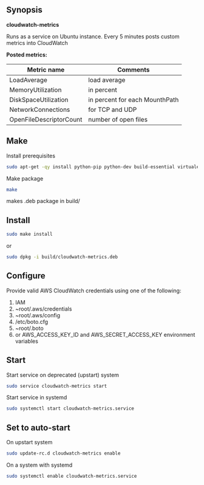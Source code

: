 ## Synopsis
**cloudwatch-metrics**

Runs as a service on Ubuntu instance. Every 5 minutes posts custom metrics into CloudWatch

**Posted metrics:**

| Metric name  | Comments |
| ------------- | ------------- |
| LoadAverage  | load average|
| MemoryUtilization  | in percent  |
| DiskSpaceUtilization  | in percent for each MounthPath  |
| NetworkConnections  | for TCP and UDP  |
| OpenFileDescriptorCount  | number of open files |



## Make

Install prerequisites
```bash
sudo apt-get -qy install python-pip python-dev build-essential virtualenv
```

Make package
```bash
make
```
makes .deb package in build/

## Install

```bash
sudo make install
```
or
```bash
sudo dpkg -i build/cloudwatch-metrics.deb
```

## Configure

Provide valid AWS CloudWatch credentials using one of the following: 
1. IAM
2. ~root/.aws/credentials
3. ~root/.aws/config
4. /etc/boto.cfg
5. ~root/.boto
6. or AWS_ACCESS_KEY_ID and AWS_SECRET_ACCESS_KEY environment variables

## Start

Start service on deprecated (upstart) system
```bash
sudo service cloudwatch-metrics start
```
Start service in systemd
```bash
sudo systemctl start cloudwatch-metrics.service
```

## Set to auto-start

On upstart system
```bash
sudo update-rc.d cloudwatch-metrics enable
```
On a system with systemd 
```bash
sudo systemctl enable cloudwatch-metrics.service
```